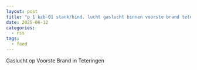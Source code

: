 ```yaml
---
layout: post
title: "p 1 bzb-01 stank/hind. lucht gaslucht binnen voorste brand teteringen 203134"
date: 2025-06-12
categories: 
  - rss
tags: 
  - feed
---
```


Gaslucht op Voorste Brand in Teteringen
